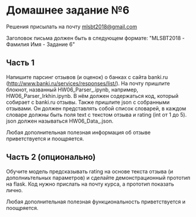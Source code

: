 # Домашнее задание №6

Решения присылать на почту mlsbt2018@gmail.com

Заголовок письма должен быть в следующем формате: "MLSBT2018 - Фамилия Имя - Задание 6"


## Часть 1

Напишите парсинг отзывов (и оценок) о банках с сайта banki.ru (http://www.banki.ru/services/responses/list/).
На почту пришлите блокнот, названный HW06_Parser_<Surname>.ipynb, например, HW06_Parser_Irkhin.ipynb. В нём должен содержаться код, который собирает с banki.ru отзывы. Также пришлите json с собранными отзывами. Он должен представлять собой список словарей, в каждом словаре должны быть поля text с текстом отзыва и rating (int от 1 до 5). json должен называться HW06_Data_<Surname>.json.

Любая дополнительная полезная информация об отзыве приветствуется и поощряется.

## Часть 2 (опционально)

Обучите модель предсказывать rating на основе текста отзыва (и дополниьтельных параметров) и сделайте демонстрационный прототип на flask. Код нужно прислать на почту курса, а прототип показать лично.

Любая дополнительная полезная функциональность приветствуется и поощряется.
